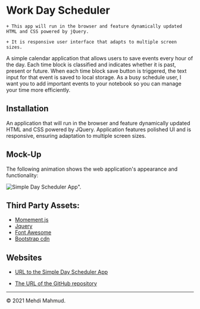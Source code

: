 # Work Day Scheduler

```
+ This app will run in the browser and feature dynamically updated HTML and CSS powered by jQuery.

+ It is responsive user interface that adapts to multiple screen sizes.

```
A simple calendar application that allows users to save events every hour of the day. Each time block is classified and indicates whether it is past, present or future. When each time block save button is triggered, the text input for that event is saved to local storage. As a busy schedule user, I want you to add important events to your notebook so you can manage your time more efficiently.


## Installation

An application that will run in the browser and feature dynamically updated HTML and CSS powered by JQuery. Application features polished UI and is responsive, ensuring adaptation to multiple screen sizes.


## Mock-Up

The following animation shows the web application's appearance and functionality:

![Simple Day Scheduler App".](./assets/screen.gif)

## Third Party Assets:

* [Momement.js](https://momentjs.com/)
* [Jquery](https://code.jquery.com/jquery-3.4.1.min.js)
* [Font Awesome](https://fontawesome.com/)
* [Bootstrap cdn](https://stackpath.bootstrapcdn.com/bootstrap/4.3.1/css/bootstrap.min.css)



## Websites
* [URL to the Simple Day Scheduler App](https://mehdimahmud79.github.io/SimpleDayScheduler/)

* [The URL of the GitHub repository](https://github.com/MehdiMahmud79/SimpleDayScheduler)

- - -
© 2021 Mehdi Mahmud.
